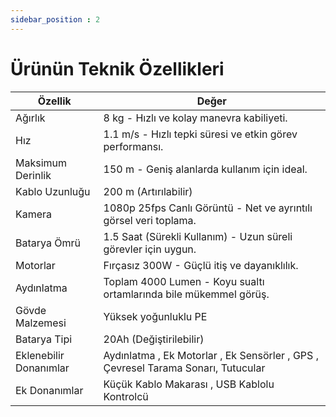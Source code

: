 ```yaml
---
sidebar_position : 2
---
```


# Ürünün Teknik Özellikleri


| Özellik                    | Değer                                                                                                                                                                                                                                      |
|----------------------------|--------------------------------------------------------------------------------------------------------------------------------------------------------------------------------------------------------------------------------------------|
| Ağırlık              | 8 kg - Hızlı ve kolay manevra kabiliyeti.                                                                                                                                                                                                                                      |
| Hız                |  1.1 m/s - Hızlı tepki süresi ve etkin görev performansı.                                                                                                                                                                                                                                      |
|Maksimum Derinlik    |  150 m - Geniş alanlarda kullanım için ideal.                                                                                                                            |
| Kablo Uzunluğu                       | 200 m  (Artırılabilir)                                                                                                                                                                                                              |
|Kamera  | 1080p 25fps Canlı Görüntü - Net ve ayrıntılı görsel veri toplama.                                                                                                                                                                                                                                                    |
| Batarya Ömrü         | 1.5 Saat (Sürekli Kullanım) - Uzun süreli görevler için uygun.                                                                                                                                                          |
| Motorlar     |  Fırçasız 300W - Güçlü itiş ve dayanıklılık.                                                                                                                                                                                                                                       |
| Aydınlatma        |  Toplam 4000 Lumen - Koyu sualtı ortamlarında bile mükemmel görüş.                                                                                                                                                                                                                                    |
|Gövde Malzemesi        | Yüksek yoğunluklu PE                                                                                                                                                                                                                                      |
| Batarya Tipi             | 20Ah (Değiştirilebilir)                                                                                                                                                                                                                                                                                                                                                                            |
| Eklenebilir Donanımlar      | Aydınlatma , Ek Motorlar , Ek Sensörler , GPS , Çevresel Tarama Sonarı, Tutucular  |
| Ek Donanımlar            | Küçük Kablo Makarası , USB Kablolu Kontrolcü                                                                                                                                                                                                                                                                                                                                                                |


